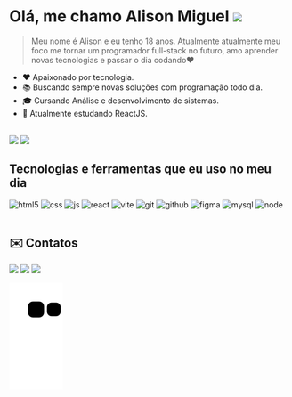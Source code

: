 <h1 align="left"> Olá, me chamo Alison Miguel <img src="https://raw.githubusercontent.com/kaueMarques/kaueMarques/master/hi.gif" height="30px"></h1>


  <blockquote>Meu nome é Alison e eu tenho 18 anos. Atualmente atualmente meu foco me tornar um programador full-stack no futuro, amo aprender novas tecnologias e passar o dia codando❤️ </blockquote>
 
* ❤️ Apaixonado por tecnologia.
* 📚 Buscando sempre novas soluções com programação todo dia.
* 🎓 Cursando Análise e desenvolvimento de sistemas.
* 🌱 Atualmente estudando ReactJS.
<br/><br/>
<div>
  <img height="180em" src="https://github-readme-stats.vercel.app/api?username=Alis0nBR&count_private=true&show_icons=true&theme=tokyonight"/>
  <img heigt="180em" src="https://github-readme-stats.vercel.app/api/top-langs/?username=Alis0nBR&layout=compact&theme=tokyonight"/>  
</div>



## Tecnologias e ferramentas que eu uso no meu dia

<div style="display: inline_block" >
  <img  alt="html5" src="https://img.shields.io/badge/HTML5-E34F26?style=for-the-badge&logo=html5&logoColor=white" />
  <img  alt="css" src="https://img.shields.io/badge/CSS3-1572B6?style=for-the-badge&logo=css3&logoColor=white" />
  <img  alt="js" src="https://img.shields.io/badge/JavaScript-F7DF1E?style=for-the-badge&logo=javascript&logoColor=black" />
  <img  alt="react" src="https://img.shields.io/badge/React-414141?style=for-the-badge&logo=react&logoColor=61DAFB" />
  <img alt="vite" src="https://img.shields.io/badge/Java-ED8B00?style=for-the-badge&logo=openjdk&logoColor=white" />
  <img  alt="git" src="https://img.shields.io/badge/Git-F05032?style=for-the-badge&logo=git&logoColor=white" />
  <img  alt="github" src="https://img.shields.io/badge/GitHub-0D1117?style=for-the-badge&logo=github&logoColor=white" />
  <img  alt="figma" src="https://img.shields.io/badge/Figma-2C2C2C?style=for-the-badge&logo=figma&logoColor=white" /> 
  <img  alt="mysql" src="https://img.shields.io/badge/MySQL-00000F?style=for-the-badge&logo=mysql&logoColor=white" />
  <img  alt="node" src="https://img.shields.io/badge/Node.js-43853D?style=for-the-badge&logo=node.js&logoColor=white" />
  
  
</div><br/>


## ✉️ Contatos 

<a href = "https://mail.google.com/mail/u/0/?fs=1&to=Alisonmiguel158@gmail.com&tf=cm"><img src="https://img.shields.io/badge/-Gmail-%23333?style=for-the-badge&logo=gmail&logoColor=white" target="_blank"></a>
<a href="https://www.linkedin.com/in/alison-miguel-36382a1b9/" target="_blank"><img src="https://img.shields.io/badge/-LinkedIn-%230077B5?style=for-the-badge&logo=linkedin&logoColor=white" target="_blank"></a>
<a href="https://alisonmigueldev.netlify.app/" target="_blank"><img src="https://img.shields.io/badge/-Portfolio-202024?style=for-the-badge&logo=Color=white" target="_blank"></a>

![Snake animation](https://github.com/JoseLima04/JoseLima04/blob/output/github-contribution-grid-snake.svg)

